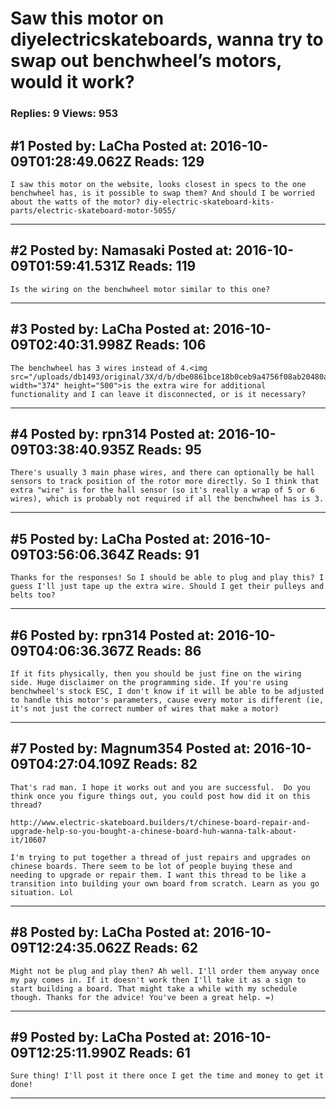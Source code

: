 # Saw this motor on diyelectricskateboards, wanna try to swap out benchwheel&rsquo;s motors, would it work?

### Replies: 9 Views: 953

## \#1 Posted by: LaCha Posted at: 2016-10-09T01:28:49.062Z Reads: 129

```
I saw this motor on the website, looks closest in specs to the one benchwheel has, is it possible to swap them? And should I be worried about the watts of the motor? diy-electric-skateboard-kits-parts/electric-skateboard-motor-5055/
```

---
## \#2 Posted by: Namasaki Posted at: 2016-10-09T01:59:41.531Z Reads: 119

```
Is the wiring on the benchwheel motor similar to this one?
```

---
## \#3 Posted by: LaCha Posted at: 2016-10-09T02:40:31.998Z Reads: 106

```
The benchwheel has 3 wires instead of 4.<img src="/uploads/db1493/original/3X/d/b/dbe0861bce18b0ceb9a4756f08ab20480a56ccf4.jpg" width="374" height="500">is the extra wire for additional functionality and I can leave it disconnected, or is it necessary?
```

---
## \#4 Posted by: rpn314 Posted at: 2016-10-09T03:38:40.935Z Reads: 95

```
There's usually 3 main phase wires, and there can optionally be hall sensors to track position of the rotor more directly. So I think that extra "wire" is for the hall sensor (so it's really a wrap of 5 or 6 wires), which is probably not required if all the benchwheel has is 3.
```

---
## \#5 Posted by: LaCha Posted at: 2016-10-09T03:56:06.364Z Reads: 91

```
Thanks for the responses! So I should be able to plug and play this? I guess I'll just tape up the extra wire. Should I get their pulleys and belts too?
```

---
## \#6 Posted by: rpn314 Posted at: 2016-10-09T04:06:36.367Z Reads: 86

```
If it fits physically, then you should be just fine on the wiring side. Huge disclaimer on the programming side. If you're using benchwheel's stock ESC, I don't know if it will be able to be adjusted to handle this motor's parameters, cause every motor is different (ie, it's not just the correct number of wires that make a motor)
```

---
## \#7 Posted by: Magnum354 Posted at: 2016-10-09T04:27:04.109Z Reads: 82

```
That's rad man. I hope it works out and you are successful.  Do you think once you figure things out, you could post how did it on this thread?

http://www.electric-skateboard.builders/t/chinese-board-repair-and-upgrade-help-so-you-bought-a-chinese-board-huh-wanna-talk-about-it/10607

I'm trying to put together a thread of just repairs and upgrades on chinese boards. There seem to be lot of people buying these and needing to upgrade or repair them. I want this thread to be like a transition into building your own board from scratch. Learn as you go situation. Lol
```

---
## \#8 Posted by: LaCha Posted at: 2016-10-09T12:24:35.062Z Reads: 62

```
Might not be plug and play then? Ah well. I'll order them anyway once my pay comes in. If it doesn't work then I'll take it as a sign to start building a board. That might take a while with my schedule though. Thanks for the advice! You've been a great help. =)
```

---
## \#9 Posted by: LaCha Posted at: 2016-10-09T12:25:11.990Z Reads: 61

```
Sure thing! I'll post it there once I get the time and money to get it done!
```

---
